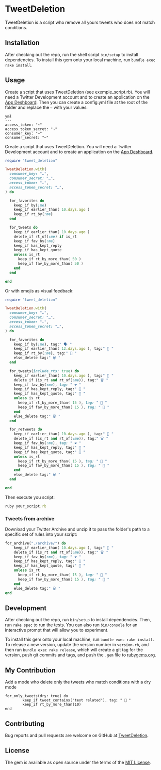 # TweetDeletion

TweetDeletion is a script who remove all yours tweets who does not match conditions.

## Installation

After checking out the repo, run the shell script `bin/setup` to install dependencies.
To install this gem onto your local machine, run `bundle exec rake install`.

## Usage

Create a script that uses TweetDeletion (see exemple_script.rb). You will need a Twitter Development account and to create an application on the [App Deshboard](https://apps.twitter.com/). Then you can create a config.yml file at the root of the folder and replace the `~` with your values:

```
yml
---
access_token: "~"
access_token_secret: "~"
consumer_key: "~"
consumer_secret: "~"
```

Create a script that uses TweetDeletion. You will need a Twitter Development account and to create an application on the [App Deshboard](https://apps.twitter.com/).

```ruby
require "tweet_deletion"

TweetDeletion.with(
  consumer_key: "…",
  consumer_secret: "…",
  access_token: "…",
  access_token_secret: "…",
) do 

  for_favorites do
    keep_if by(:me) 
    keep_if earlier_than( 10.days.ago )
    keep_if rt_by(:me)
  end 

  for_tweets do
    keep_if earlier_than( 10.days.ago )
    delete_if rt_of(:me) if is_rt
    keep_if fav_by(:me)
    keep_if has_kept_reply
    keep_if has_kept_quote
    unless is_rt
      keep_if rt_by_more_than( 50 )
      keep_if fav_by_more_than( 50 )
    end
  end

end
```

Or with emojis as visual feedback:

```ruby
require "tweet_deletion"

TweetDeletion.with(
  consumer_key: "…",
  consumer_secret: "…",
  access_token: "…",
  access_token_secret: "…",
) do 

  for_favorites do
    keep_if by(:me), tag:" 🗣 "
    keep_if earlier_than( 12.days.ago ), tag:" 📅 "
    keep_if rt_by(:me), tag:" 💬 "
    else_delete tag:" 🗑 "
  end 

  for_tweets(include_rts: true) do
    keep_if earlier_than( 10.days.ago ), tag:" 📅 "
    delete_if (is_rt and rt_of(:me)), tag:" 🗑 "
    keep_if fav_by(:me), tag: " ❤ ️"
    keep_if has_kept_reply, tag:" 💬 "
    keep_if has_kept_quote, tag:" 💬 "
    unless is_rt
      keep_if rt_by_more_than( 15 ), tag: " 💯 "
      keep_if fav_by_more_than( 15 ), tag: " 💯 "
    end
    else_delete tag:" 🗑 "
  end

  for_retweets do
    keep_if earlier_than( 10.days.ago ), tag:" 📅 "
    delete_if (is_rt and rt_of(:me)), tag:" 🗑 "
    keep_if fav_by(:me), tag: " ❤ ️"
    keep_if has_kept_reply, tag:" 💬 "
    keep_if has_kept_quote, tag:" 💬 "
    unless is_rt
      keep_if rt_by_more_than( 15 ), tag: " 💯 "
      keep_if fav_by_more_than( 15 ), tag: " 💯 "
    end
    else_delete tag:" 🗑 "
  end

end
```

Then execute you script:

```ruby
ruby your_script.rb
```


### Tweets from archive

Download your Twitter Archive and unzip it to pass the folder's path to a specific set of rules into your script:

```ruby
for_archive("./archive/") do
    keep_if earlier_than( 10.days.ago ), tag:" 📅 "
    delete_if (is_rt and rt_of(:me)), tag:" 🗑 "
    keep_if fav_by(:me), tag: " ❤ ️"
    keep_if has_kept_reply, tag:" 💬 "
    keep_if has_kept_quote, tag:" 💬 "
    unless is_rt
      keep_if rt_by_more_than( 15 ), tag: " 💯 "
      keep_if fav_by_more_than( 15 ), tag: " 💯 "
    end
    else_delete tag:" 🗑 "
end
```


## Development

After checking out the repo, run `bin/setup` to install dependencies. Then, run `rake spec` to run the tests. You can also run `bin/console` for an interactive prompt that will allow you to experiment.

To install this gem onto your local machine, run `bundle exec rake install`. To release a new version, update the version number in `version.rb`, and then run `bundle exec rake release`, which will create a git tag for the version, push git commits and tags, and push the `.gem` file to [rubygems.org](https://rubygems.org).

## My Contribution

Add a mode who delete only the tweets who match conditions with a dry mode 

````  
for_only_tweets(dry: true) do
        keep_if tweet_contains("text related"), tag: " 🔖 "
        keep_if rt_by_more_than(10)
end
````

## Contributing

Bug reports and pull requests are welcome on GitHub at [TweetDeletion](https://github.com/edas/TweetDeletion).


## License

The gem is available as open source under the terms of the [MIT License](http://opensource.org/licenses/MIT).
